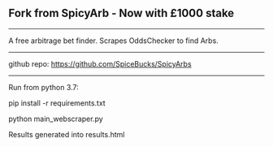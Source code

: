 Fork from SpicyArb - Now with £1000 stake
---------------------------------
---------------------------------

A free arbitrage bet finder. Scrapes OddsChecker to find Arbs.

---------------------------------

github repo: https://github.com/SpiceBucks/SpicyArbs

---------------------------------

Run from python 3.7:

pip install -r requirements.txt

python main_webscraper.py

Results generated into results.html
